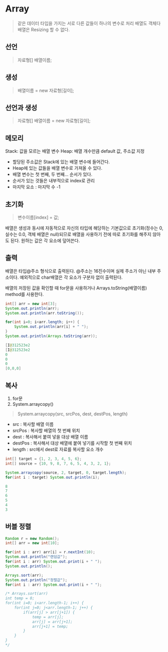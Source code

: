 # Array 
> 같은 데이터 타입을 가지는 서로 다른 값들이 하나의 변수로 처리
배열도 객체다 
배열은 Resizing 할 수 없다. 

## 선언
> 자료형[] 배열이름;

## 생성
> 배열이름 = new 자료형[길이];

## 선언과 생성
> 자료형[] 배열이름 = new 자료형[길이];

## 메모리 
Stack: 값을 모르는 배열 변수 
Heap: 배열 개수만큼 default 값, 주소값 지정
+ 할당된 주소값은 Stack에 있는 배열 변수에 들어간다.
+ Heap에 있는 값들을 배열 변수로 가져올 수 있다.
+ 배열 변수는 첫 번째, 두 번째... 순서가 있다.
+ 순서가 있는 것들은 내부적으로 index로 관리
+ 마지막 요소 : 마지막 수 -1

## 초기화 
> 변수이름[index] = 값; 

배열은 생성과 동시에 자동적으로 자신의 타입에 해당하는 기본값으로 초기화(정수는 0, 실수는 0.0, 객체 배열은 null)되므로 배열을 사용하기
전에 따로 초기화를 해주지 않아도 된다. 원하는 값은 각 요소에 덮어쓴다. 

## 출력
배열은 타입@주소 형식으로 출력된다. @주소는 16진수이며 실제 주소가 아닌 내부 주소이다. 예외적으로 char배열은 각 요소가 구분자 없이 출력된다.

배열의 저장된 값을 확인할 때 for문을 사용하거나 Arrays.toString(배열이름) method를 사용한다. 
``` java
int[] arr = new int[3]; 
System.out.println(arr); 
System.out.println(arr.toString());

for(int i=0; i<arr.length; i++) { 
    System.out.println(arr[i] + " "); 
}
System.out.println(Arrays.toString(arr));

[I@312523e2
[I@312523e2
0
0
0
[0,0,0]
``` 

## 복사 
1. for문 
2. System.arraycopy()

> System.arraycopy(src, srcPos, dest, destPos, length)
- src : 복사할 배열 이름
- srcPos : 복사할 배열의 첫 번째 위치
- dest : 복사해서 붙여 넣을 대상 배열 이름
- destPos : 복사해서 대상 배열에 붙여 넣기를 시작할 첫 번째 위치
- length : src에서 dest로 자료를 복사할 요소 개수

``` java
int[] target = {1, 2, 3, 4, 5, 6};
int[] source = {10, 9, 8, 7, 6, 5, 4, 3, 2, 1};

System.arraycopy(source, 2, target, 0, target.length);
for(int i : target) System.out.println(i);

8
7
6
5
4
3
```

## 버블 정렬 
``` java
Random r = new Random();
int[] arr = new int[10];

for(int i : arr) arr[i] = r.nextInt(10); 
System.out.println("랜덤값"); 
for(int i : arr) System.out.print(i + " ");
System.out.println();

Arrays.sort(arr); 
System.out.println("정렬값"); 
for(int i : arr) System.out.print(i + " ");

/* Arrays.sort(arr)
int temp = 0;
for(int i=0; i<arr.length-1; i++) {
    for(int j=0; j<arr.length-1; j++) {
        if(arr[j] > arr[j+1]) {
            temp = arr[j];
            arr[j] = arr[j+1];
            arr[j+1] = temp;
        }
    }
}
*/
